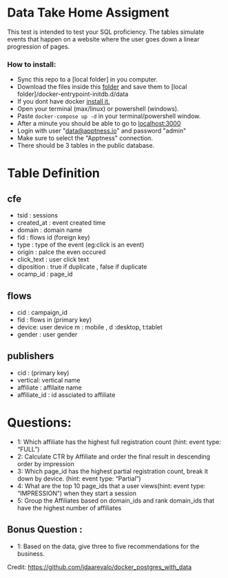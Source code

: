 # Data Take Home Assigment 

This test is intended to test your SQL proficiency. The tables simulate events that happen on a website where the user
goes down a linear progression of pages.

### How to install:
- Sync this repo to a \[local folder\] in you computer.
- Download the files inside this [folder](https://drive.google.com/drive/u/2/folders/1T5LNlwLTXpwN13HD_qSLJC4YavSRfGLU)
and save them to \[local folder\]/docker-entrypoint-initdb.d/data
- If you dont have docker [install it.](https://docs.docker.com/get-docker/)
- Open your terminal (max/linux) or powershell (windows). 
- Paste ```docker-compose up -d``` in your terminal/powershell window.
- After a minute you should be able to go to [localhost:3000](http://localhost:3000/)
- Login with user "data@apptness.io" and password "admin"
- Make sure to select the "Apptness" connection.
- There should be 3 tables in the public database.

# Table Definition
## cfe
- tsid : sessions  
- created_at : event created time   
- domain : domain name  
- fid : flows id (foreign key)    
- type : type of the event (eg:click is an event)    
- origin : palce the even occured
- click_text : user click text
- diposition : true if duplicate , false if duplicate
- ocamp_id : page_id


## flows
- cid : campaign_id
- fid : flows in (primary key)
- device: user device m : mobile , d :desktop, t:tablet
- gender : user gender


## publishers
- cid : (primary key)
- vertical: vertical name
- affiliate : affilaite name
- affiliate_id : id assciated to affiliate 

# Questions:
- 1: Which affiliate has the highest full registration count (hint: event type: “FULL”)
- 2: Calculate CTR by Affiliate and order the final result in descending order by impression
- 3: Which page_id has the highest partial registration count, break it down by device. (hint: event type: “Partial”)
- 4: What are the top 10 page_ids that a user views(hint: event type: “IMPRESSION”)  when they start a session
- 5: Group the Affiliates based on domain_ids and rank domain_ids that have the highest number of affiliates


## Bonus Question :
- 1: Based on the data, give three to five recommendations for the business.



Credit:
https://github.com/jdaarevalo/docker_postgres_with_data